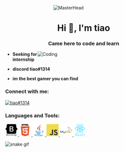 ㅤㅤㅤㅤㅤㅤㅤㅤㅤㅤㅤㅤ![MasterHead](https://i.imgur.com/7A5ZfPJ.gif)
<h1 align="center">Hi 👋, I'm tiao</h1>
<h3 align="center">Came here to code and learn</h3>
<img align="right" alt="Coding" width="400" src="https://media.tenor.com/cX92mi1p-NYAAAAd/coding-anime.gif">


- **Seeking for internship**

- **discord tiao#1314**

- **im the best gamer you can find**

<h3 align="left">Connect with me:</h3>
<p align="left">
<a href="https://discord.gg/tiao#1314" target="blank"><img align="center" src="https://raw.githubusercontent.com/rahuldkjain/github-profile-readme-generator/master/src/images/icons/Social/discord.svg" alt="tiao#1314" height="30" width="40" /></a>
</p>

<h3 align="left">Languages and Tools:</h3>
<p align="left"> <a href="https://getbootstrap.com" target="_blank" rel="noreferrer"> <img src="https://raw.githubusercontent.com/devicons/devicon/master/icons/bootstrap/bootstrap-plain-wordmark.svg" alt="bootstrap" width="40" height="40"/> </a> <a href="https://www.w3.org/html/" target="_blank" rel="noreferrer"> <img src="https://raw.githubusercontent.com/devicons/devicon/master/icons/html5/html5-original-wordmark.svg" alt="html5" width="40" height="40"/> </a> <a href="https://www.java.com" target="_blank" rel="noreferrer"> <img src="https://raw.githubusercontent.com/devicons/devicon/master/icons/java/java-original.svg" alt="java" width="40" height="40"/> </a> <a href="https://developer.mozilla.org/en-US/docs/Web/JavaScript" target="_blank" rel="noreferrer"> <img src="https://raw.githubusercontent.com/devicons/devicon/master/icons/javascript/javascript-original.svg" alt="javascript" width="40" height="40"/> </a> <a href="https://www.mysql.com/" target="_blank" rel="noreferrer"> <img src="https://raw.githubusercontent.com/devicons/devicon/master/icons/mysql/mysql-original-wordmark.svg" alt="mysql" width="40" height="40"/> </a> <a href="https://reactjs.org/" target="_blank" rel="noreferrer"> <img src="https://raw.githubusercontent.com/devicons/devicon/master/icons/react/react-original-wordmark.svg" alt="react" width="40" height="40"/> </a> </p>





![snake gif](https://github.com/tiao1314/tiao1314/blob/output/github-contribution-grid-snake.gif)
